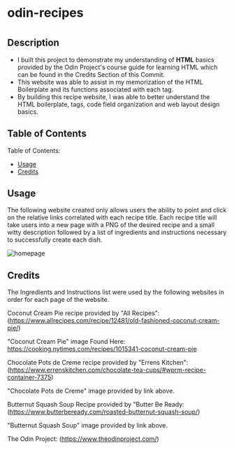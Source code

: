 # odin-recipes
# <Odin Recipes>

## Description

- I built this project to demonstrate my understanding of **HTML** basics provided by the Odin Project's course guide for learning HTML which can be found in the Credits Section of this Commit.
- This website was able to assist in my memorization of the HTML Boilerplate and its functions associated with each tag.
- By building this recipe website, I was able to better understand the HTML boilerplate, tags, code field organization and web layout design basics.

## Table of Contents

Table of Contents:

- [Usage](#usage)
- [Credits](#credits)

## Usage

The following website created only allows users the ability to point and click on the relative links correlated with each recipe title. 
Each recipe title will take users into a new page with a PNG of the desired recipe and a small witty description followed by a list of ingredients and instructions necessary to successfully create each dish.

![homepage](https://user-images.githubusercontent.com/106291908/174514408-fe7c9642-9782-4c35-be15-90767c0cf78a.png)
  
## Credits

The Ingredients and Instructions list were used by the following websites in order for each page of the website.

Coconut Cream Pie recipe provided by "All Recipes":
(https://www.allrecipes.com/recipe/12481/old-fashioned-coconut-cream-pie/)

"Coconut Cream Pie" image Found Here: https://cooking.nytimes.com/recipes/1015341-coconut-cream-pie

Chocolate Pots de Creme recipe provided by "Errens Kitchen":
(https://www.errenskitchen.com/chocolate-tea-cups/#wprm-recipe-container-7375)

"Chocolate Pots de Creme" image provided by link above.

Butternut Squash Soup Recipe provided by "Butter Be Ready:
(https://www.butterbeready.com/roasted-butternut-squash-soup/)

"Butternut Squash Soup" image provided by link above.

The Odin Project:
(https://www.theodinproject.com/)
